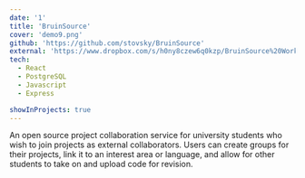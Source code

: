 ```yaml
---
date: '1'
title: 'BruinSource'
cover: 'demo9.png'
github: 'https://github.com/stovsky/BruinSource'
external: 'https://www.dropbox.com/s/h0ny8czew6q0kzp/BruinSource%20Work%20Sample.pdf?dl=0'
tech:
  - React
  - PostgreSQL
  - Javascript
  - Express

showInProjects: true
---
```


An open source project collaboration service for university students who wish to join projects as external collaborators. Users can create groups for their projects, link it to an interest area or language, and allow for other students to take on and upload code for revision.